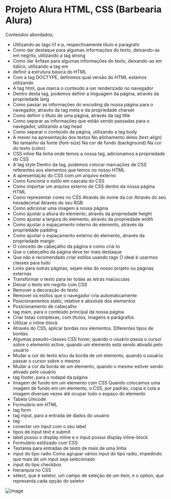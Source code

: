 # Projeto Alura HTML, CSS (Barbearia Alura)

Conteúdos abordados;

- Utilizando as tags h1 e p, respectivamente título e paragrafo
- Como dar destaque para algumas informações do texto, deixando-as em negrito, utilizando a tag strong
- Como dar ênfase para algumas informações do texto, deixando-as em itálico, utilizando a tag em
- definir a estrutura básica do HTML
- Com a tag DOCTYPE, definimos qual versão do HTML estamos utilizando
- A tag html, que marca o conteúdo a ser renderizado no navegador
- Dentro desta tag, podemos definir a linguagem da página, através da propriedade lang
- Como passar as informações do encoding da nossa página para o navegador, através da tag meta e da propriedade charset
- Como definir o título de uma página, através da tag title
- Como separar as informações que estão sendo passadas para o navegador, utilizando a tag head
- Como separar o conteúdo da página, utilizando a tag body
- A mexer na apresentação dos textos
	No alinhamento deles (text-align)
	No tamanho da fonte (font-size)
	Na cor de fundo (background)
	Na cor do texto (color)
- CSS inline
	Na linha onde temos a nossa tag, adicionamos a propriedade do CSS
- A tag style
	Dentro da tag, podemos colocar marcações de CSS referentes aos elementos que temos no nosso HTML
- A apresentação do CSS com um arquivo externo
- Como funciona o estilo em cascata do CSS
- Como importar um arquivo externo de CSS dentro da nossa página HTML
- Como representar cores no CSS
	Através do nome da cor
	Através do seu hexadecimal
	Através do seu RGB
- Como adicionar uma imagem à nossa página
- Como ajustar a altura do elemento, através da propriedade height
- Como ajustar a largura do elemento, através da propriedade width
- Como ajustar o espaçamento interno do elemento, através da propriedade padding
- Como ajustar o espaçamento externo do elemento, através da propriedade margin
- O conceito de cabeçalho da página e como criá-lo
- Que o cabeçalho da página deve ter mais destaque
- Que não é recomendado criar estilos usando tags
	O ideal é usarmos classes para tudo
- Links para outras páginas, sejam elas do nosso projeto ou páginas externas
- Transformar o texto para ter todas as letras maiúsculas
- Deixar o texto em negrito com CSS
- Remover a decoração do texto
- Remover os estilos que o navegador cria automaticamente
- Posicionamentos static, relative e absolute dos elementos
- Posicionamento de cabeçalho
- tag main, para o conteúdo principal da nossa página
- Criar listas complexas, com títulos, imagens e parágrafos
- Utilizar o inline-block
- Através do CSS, aplicar bordas nos elementos.
	Diferentes tipos de bordas.
- Algumas pseudo-classes CSS
	hover, quando o usuário passa o cursor sobre o elemento
	active, quando um elemento está sendo ativado pelo usuário
- Mudar a cor do texto e/ou da borda de um elemento, quando o usuário passar o cursor sobre o mesmo
- Mudar a cor da borda de um elemento, quando o mesmo estiver sendo ativado pelo usuário
- tag footer, para o rodapé da página
- Imagem de fundo em um elemento com CSS
	Quando colocamos uma imagem de fundo em um elemento, o CSS, por padrão, copia e cola a imagem diversas vezes até ocupar todo o espaço do elemento
- Tabela Unicode
- Formulário em HTML
- tag form
- tag input, para a entrada de dados do usuário
- tag <label>
- conectar um input com o seu label
- tipos de input
	text e submit
- label possui o display inline e o input possui display inline-block
- Formulário estilizado com CSS
- Textarea para entradas de texto de mais de uma linha
- input do tipo radio
	Como agrupar vários input do tipo radio, impedindo que mais de um input seja selecionado
- input do tipo checkbox
- hierarquia no CSS
- select, que é seletor, um campo de seleção de um item, e o option, que representa cada opção do seletor


![image](https://user-images.githubusercontent.com/69656085/211182051-d5249041-2f7d-4d3b-b625-3070283a5b2e.png)
